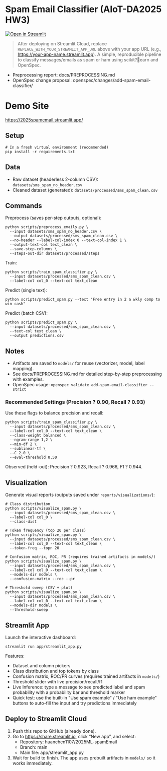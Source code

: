 ﻿# Spam Email Classifier (AIoT-DA2025 HW3)


[![Open in Streamlit](https://static.streamlit.io/badges/streamlit_badge_black_white.svg)](REPLACE_WITH_YOUR_STREAMLIT_APP_URL)

> After deploying on Streamlit Cloud, replace `REPLACE_WITH_YOUR_STREAMLIT_APP_URL` above with your app URL (e.g., https://your-app-name.streamlit.app).
A simple, reproducible pipeline to classify messages/emails as spam or ham using scikit?earn and OpenSpec.

- Preprocessing report: docs/PREPROCESSING.md
- OpenSpec change proposal: openspec/changes/add-spam-email-classifier/

# Demo Site
https://2025spamemail.streamlit.app/

## Setup

```
# In a fresh virtual environment (recommended)
pip install -r requirements.txt
```

## Data

- Raw dataset (headerless 2-column CSV): `datasets/sms_spam_no_header.csv`
- Cleaned dataset (generated): `datasets/processed/sms_spam_clean.csv`

## Commands

Preprocess (saves per-step outputs, optional):
```
python scripts/preprocess_emails.py \
  --input datasets/sms_spam_no_header.csv \
  --output datasets/processed/sms_spam_clean.csv \
  --no-header --label-col-index 0 --text-col-index 1 \
  --output-text-col text_clean \
  --save-step-columns \
  --steps-out-dir datasets/processed/steps
```

Train:
```
python scripts/train_spam_classifier.py \
  --input datasets/processed/sms_spam_clean.csv \
  --label-col col_0 --text-col text_clean
```

Predict (single text):
```
python scripts/predict_spam.py --text "Free entry in 2 a wkly comp to win cash"
```

Predict (batch CSV):
```
python scripts/predict_spam.py \
  --input datasets/processed/sms_spam_clean.csv \
  --text-col text_clean \
  --output predictions.csv
```

## Notes
- Artifacts are saved to `models/` for reuse (vectorizer, model, label mapping).
- See docs/PREPROCESSING.md for detailed step-by-step preprocessing with examples.
- OpenSpec usage: `openspec validate add-spam-email-classifier --strict`

### Recommended Settings (Precision ? 0.90, Recall ? 0.93)

Use these flags to balance precision and recall:

```
python scripts/train_spam_classifier.py \
  --input datasets/processed/sms_spam_clean.csv \
  --label-col col_0 --text-col text_clean \
  --class-weight balanced \
  --ngram-range 1,2 \
  --min-df 2 \
  --sublinear-tf \
  --C 2.0 \
  --eval-threshold 0.50
```

Observed (held-out): Precision ? 0.923, Recall ? 0.966, F1 ? 0.944.

## Visualization

Generate visual reports (outputs saved under `reports/visualizations/`):

```
# Class distribution
python scripts/visualize_spam.py \
  --input datasets/processed/sms_spam_clean.csv \
  --label-col col_0 \
  --class-dist

# Token frequency (top 20 per class)
python scripts/visualize_spam.py \
  --input datasets/processed/sms_spam_clean.csv \
  --label-col col_0 --text-col text_clean \
  --token-freq --topn 20

# Confusion matrix, ROC, PR (requires trained artifacts in models/)
python scripts/visualize_spam.py \
  --input datasets/processed/sms_spam_clean.csv \
  --label-col col_0 --text-col text_clean \
  --models-dir models \
  --confusion-matrix --roc --pr

# Threshold sweep (CSV + plot)
python scripts/visualize_spam.py \
  --input datasets/processed/sms_spam_clean.csv \
  --label-col col_0 --text-col text_clean \
  --models-dir models \
  --threshold-sweep
```

## Streamlit App

Launch the interactive dashboard:

```
streamlit run app/streamlit_app.py
```

Features:
- Dataset and column pickers
- Class distribution and top tokens by class
- Confusion matrix, ROC/PR curves (requires trained artifacts in `models/`)
- Threshold slider with live precision/recall/f1
- Live Inference: type a message to see predicted label and spam probability with a probability bar and threshold marker
 - Quick test: use the built-in "Use spam example" / "Use ham example" buttons to auto-fill the input and try predictions immediately

## Deploy to Streamlit Cloud

1) Push this repo to GitHub (already done).
2) Go to https://share.streamlit.io, click “New app”, and select:
   - Repository: huanchen1107/2025ML-spamEmail
   - Branch: main
   - Main file: app/streamlit_app.py
3) Wait for build to finish. The app uses prebuilt artifacts in `models/` so it works immediately.


